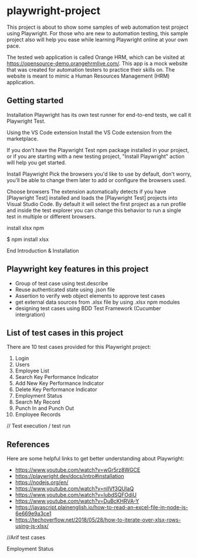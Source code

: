 # playwright-project

This project is about to show some samples of web automation test project using Playwright. For those who are new to automation testing, this sample project also will help you ease while learning Playwright online at your own pace.

The tested web application is called Orange HRM, which can be visited at https://opensource-demo.orangehrmlive.com/. This app is a mock website that was created for automation testers to practice their skills on. The website is meant to mimic a Human Resources Management (HRM) application.

## Getting started

Installation
Playwright has its own test runner for end-to-end tests, we call it Playwright Test.

Using the VS Code extension
Install the VS Code extension from the marketplace.

If you don't have the Playwright Test npm package installed in your project, or if you are starting with a new testing project, "Install Playwright" action will help you get started.

Install Playwright
Pick the browsers you'd like to use by default, don't worry, you'll be able to change them later to add or configure the browsers used.

Choose browsers
The extension automatically detects if you have [Playwright Test] installed and loads the [Playwright Test] projects into Visual Studio Code. By default it will select the first project as a run profile and inside the test explorer you can change this behavior to run a single test in multiple or different browsers.

install xlsx npm

$ npm install xlsx

 End Introduction & Installation

## Playwright key features in this project

- Group of test case using test.describe
- Reuse authenticated state using .json file
- Assertion to verify web object elements to approve test cases
- get external data sources from .xlsx file by using .xlsx npm modules
- designing test cases using BDD Test Framework (Cucumber intergration)

## List of test cases in this project

There are 10 test cases provided for this Playwright project:

1. Login
2. Users
3. Employee List
4. Search Key Performance Indicator
5. Add New Key Performance Indicator
6. Delete Key Performance Indicator
7. Employment Status
8. Search My Record
9. Punch In and Punch Out
10. Employee Records


// Test execution / test run


## References

Here are some helpful links to get better understanding about Playwright:

- https://www.youtube.com/watch?v=wGr5rz8WGCE
- https://playwright.dev/docs/intro#installation
- https://nodejs.org/en/
- https://www.youtube.com/watch?v=nlIVf3QUIaQ
- https://www.youtube.com/watch?v=IubdSQFOdiU
- https://www.youtube.com/watch?v=DuBcKHRVA-Y
- https://javascript.plainenglish.io/how-to-read-an-excel-file-in-node-js-6e669e9a3ce1
- https://techoverflow.net/2018/05/28/how-to-iterate-over-xlsx-rows-using-js-xlsx/


//Arif test cases

Employment Status